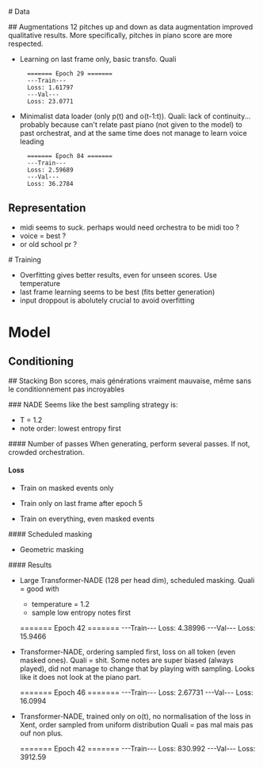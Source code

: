 # Data

## Augmentations
12 pitches up and down as data augmentation improved qualitative results.
More specifically, pitches in piano score are more respected.

- Learning on last frame only, basic transfo. Quali

        ======= Epoch 29 =======
        ---Train---
        Loss: 1.61797
        ---Val---
        Loss: 23.0771

- Minimalist data loader (only p(t) and o(t-1:t)). Quali: lack of continuity... 
probably because can't relate past piano (not given to the model) to past orchestrat, 
and at the same time does not manage to learn voice leading 

        ======= Epoch 84 =======
        ---Train---
        Loss: 2.59689
        ---Val---
        Loss: 36.2784

## Representation
- midi seems to suck. perhaps would need orchestra to be midi too ?
- voice = best ?
- or old school pr ?

# Training
- Overfitting gives better results, even for unseen scores. Use temperature
- last frame learning seems to be best (fits better generation)
- input droppout is abolutely crucial to avoid overfitting

# Model

## Conditioning
## Stacking
Bon scores, mais générations vraiment mauvaise, même sans le conditionnement pas incroyables

### NADE
Seems like the best sampling strategy is:
- T = 1.2
- note order: lowest entropy first

#### Number of passes
When generating, perform several passes.
If not, crowded orchestration.

#### Loss
- Train on masked events only

- Train only on last frame after epoch 5

- Train on everything, even masked events

#### Scheduled masking

- Geometric masking


#### Results

- Large Transformer-NADE (128 per head dim), scheduled masking. 
Quali = good with
    - temperature = 1.2
    - sample low entropy notes first


    ======= Epoch 42 =======
    ---Train---
    Loss: 4.38996
    ---Val---
    Loss: 15.9466

- Transformer-NADE, ordering sampled first, loss on all token (even masked ones). 
Quali = shit. Some notes are super biased (always played), did not manage to change that by playing with sampling.
Looks like it does not look at the piano part.


    ======= Epoch 46 =======
    ---Train---
    Loss: 2.67731
    ---Val---
    Loss: 16.0994
        
- Transformer-NADE, trained only on o(t), no normalisation of the loss in Xent, order sampled from uniform distribution
Quali = pas mal mais pas ouf non plus.
    
        
    ======= Epoch 42 =======
    ---Train---
    Loss: 830.992
    ---Val---
    Loss: 3912.59